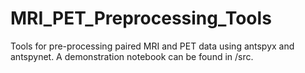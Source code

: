# MRI_PET_Preprocessing_Tools
Tools for pre-processing paired MRI and PET data using antspyx and antspynet. A demonstration notebook can be found in /src.
